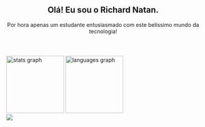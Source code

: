 
<header>
<h2>Olá! Eu sou o Richard Natan.</h2>
<p>Por hora apenas um estudante entusiasmado com este belíssimo mundo da tecnologia!</p>
</header>
    
<section href="https://github.com/richard-natan" align="left">

<img src="https://github-readme-stats.vercel.app/api?hide_title=false&hide_rank=false&show_icons=true&include_all_commits=true&count_private=true&disable_animations=false&theme=dark&locale=pt-br&hide_border=false&username=richard-natan" height="150" alt="stats graph"  />
<img src="https://github-readme-stats.vercel.app/api/top-langs?locale=pt-br&hide_title=false&layout=compact&card_width=320&langs_count=5&theme=dark&hide_border=false&username=richard-natan" height="150" alt="languages graph"  />

</section>
    
<section>
 <a href="https://www.linkedin.com/in/richard-natan/"><img src="https://img.shields.io/badge/LinkedIn-0077B5?style=for-the-badge&logo=linkedin&logoColor=white"></img></a>
</section>
